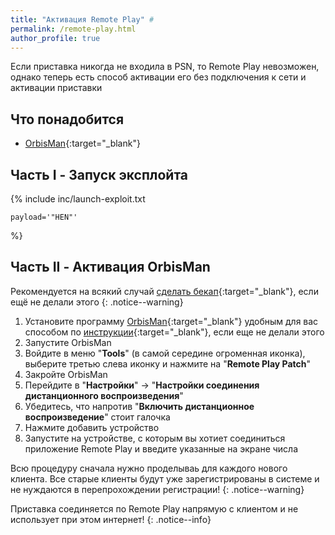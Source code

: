 ```yaml
---
title: "Активация Remote Play" #
permalink: /remote-play.html
author_profile: true
---
```


Если приставка никогда не входила в PSN, то Remote Play невозможен, однако теперь есть способ активации его без подключения к сети и активации приставки

## Что понадобится

* [OrbisMan](https://psarchive.darksoftware.xyz/ORBISMAN_BETA.pkg){:target="_blank"}

## Часть I - Запуск эксплойта

{% include inc/launch-exploit.txt 

	payload='"HEN"'

%}

## Часть II - Активация OrbisMan 

Рекомендуется на всякий случай [сделать бекап](backup){:target="_blank"}, если ещё не делали этого
{: .notice--warning}

1. Установите программу [OrbisMan](https://psarchive.darksoftware.xyz/ORBISMAN_BETA.pkg){:target="_blank"} удобным для вас способом по [инструкции](games){:target="_blank"}, если еще не делали этого
1. Запустите OrbisMan 
1. Войдите в меню "**Tools**" (в самой середине огроменная иконка), выберите третью слева иконку и нажмите на "**Remote Play Patch**"
1. Закройте OrbisMan 
1. Перейдите в "**Настройки**" -> "**Настройки соединения дистанционного воспроизведения**" 
1. Убедитесь, что напротив "**Включить дистанционное воспроизведение**" стоит галочка
1. Нажмите добавить устройство
1. Запустите на устройстве, с которым вы хотиет соединиться приложение Remote Play и введите указанные на экране числа 

Всю процедуру сначала нужно проделываь для каждого нового клиента. Все старые клиенты будут уже зарегистрированы в системе и не нуждаются в перепрохождении регистрации!
{: .notice--warning}

Приставка соединяется по Remote Play напрямую с клиентом и не использует при этом интернет!
{: .notice--info}